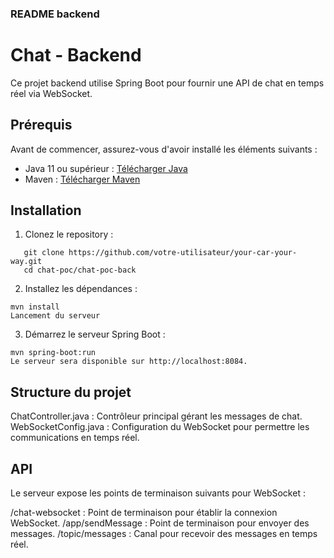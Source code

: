 ### README backend

# Chat - Backend

Ce projet backend utilise Spring Boot pour fournir une API de chat en temps réel via WebSocket.

## Prérequis

Avant de commencer, assurez-vous d'avoir installé les éléments suivants :

- Java 11 ou supérieur : [Télécharger Java](https://www.oracle.com/java/technologies/javase-jdk11-downloads.html)
- Maven : [Télécharger Maven](https://maven.apache.org/download.cgi)

## Installation

1. Clonez le repository :
```
   git clone https://github.com/votre-utilisateur/your-car-your-way.git
   cd chat-poc/chat-poc-back
```

2. Installez les dépendances :
```
mvn install
Lancement du serveur
```
3. Démarrez le serveur Spring Boot :
```
mvn spring-boot:run
Le serveur sera disponible sur http://localhost:8084.
```
## Structure du projet

ChatController.java : Contrôleur principal gérant les messages de chat.
WebSocketConfig.java : Configuration du WebSocket pour permettre les communications en temps réel.

## API
Le serveur expose les points de terminaison suivants pour WebSocket :

/chat-websocket : Point de terminaison pour établir la connexion WebSocket.
/app/sendMessage : Point de terminaison pour envoyer des messages.
/topic/messages : Canal pour recevoir des messages en temps réel.

